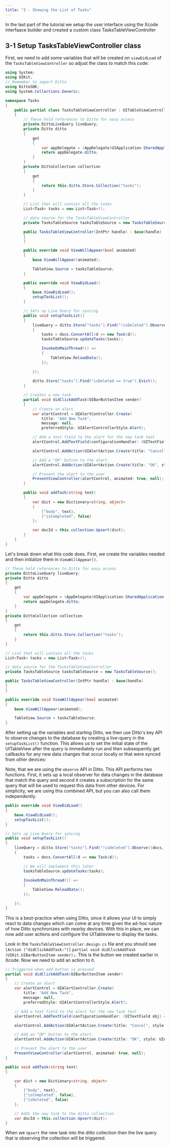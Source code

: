 ```yaml
---
title: "3 - Showing the List of Tasks"
---
```


In the last part of the tutorial we setup the user interface using the Xcode interfaace builder and created a custom class TasksTableViewController

## 3-1 Setup TasksTableViewController class

First, we need to add some variables that will be created on `viewDidLoad` of the `TasksTableViewController` so adjust the class to match this code:

```csharp title="TasksTableViewController.cs"
using System;
using UIKit;
// Remember to import Ditto
using DittoSDK;
using System.Collections.Generic;

namespace Tasks
{
    public partial class TasksTableViewController : UITableViewController
    {
        // These hold references to Ditto for easy access
        private DittoLiveQuery liveQuery;
        private Ditto ditto
        {
            get
            {
                var appDelegate = (AppDelegate)UIApplication.SharedApplication.Delegate;
                return appDelegate.ditto;
            }
        }
        private DittoCollection collection
        {
            get
            {
                return this.ditto.Store.Collection("tasks");
            }
        }

        // List that will contain all the tasks
        List<Task> tasks = new List<Task>();

        // data source for the TasksTableViewController
        private TasksTableSource tasksTableSource = new TasksTableSource();

        public TasksTableViewController(IntPtr handle) : base(handle)
        {
        }

        public override void ViewWillAppear(bool animated)
        {
            base.ViewWillAppear(animated);

            TableView.Source = tasksTableSource;
        }

        public override void ViewDidLoad()
        {
            base.ViewDidLoad();
            setupTaskList();
        }

        // Sets up Live Query for syncing
        public void setupTaskList()
        {
            liveQuery = ditto.Store["tasks"].Find("!isDeleted").Observe((docs, _event) =>
            {
                tasks = docs.ConvertAll(d => new Task(d));
                tasksTableSource.updateTasks(tasks);

                InvokeOnMainThread(() =>
                {
                    TableView.ReloadData();
                });

            });
            
            ditto.Store["tasks"].Find("isDeleted == true").Evict();
        }

        // Creates a new task
        partial void didClickAddTask(UIBarButtonItem sender)
        {
            // Create an alert
            var alertControl = UIAlertController.Create(
                title: "Add New Task",
                message: null,
                preferredStyle: UIAlertControllerStyle.Alert);

            // Add a text field to the alert for the new task text
            alertControl.AddTextField(configurationHandler: (UITextField obj) => obj.Placeholder = "Enter Task");

            alertControl.AddAction(UIAlertAction.Create(title: "Cancel", style: UIAlertActionStyle.Cancel, handler: null));

            // Add a "OK" button to the alert.
            alertControl.AddAction(UIAlertAction.Create(title: "OK", style: UIAlertActionStyle.Default, alarm => addTask(alertControl.TextFields[0].Text)));

            // Present the alert to the user
            PresentViewController(alertControl, animated: true, null);
        }

        public void addTask(string text)
        {
            var dict = new Dictionary<string, object>
            {
                {"body", text},
                {"isCompleted", false}
            };

            var docId = this.collection.Upsert(dict);
        }
    }
}
```

Let's break down what this code does. First, we create the variables needed and then initialize them in `ViewWillAppear()`.

```csharp
// These hold references to Ditto for easy access
private DittoLiveQuery liveQuery;
private Ditto ditto
{
    get
    {
        var appDelegate = (AppDelegate)UIApplication.SharedApplication.Delegate;
        return appDelegate.ditto;
    }
}
private DittoCollection collection
{
    get
    {
        return this.ditto.Store.Collection("tasks");
    }
}

// List that will contain all the tasks
List<Task> tasks = new List<Task>();

// data source for the TasksTableViewController
private TasksTableSource tasksTableSource = new TasksTableSource();

public TasksTableViewController(IntPtr handle) : base(handle)
{
}

public override void ViewWillAppear(bool animated)
{
    base.ViewWillAppear(animated);

    TableView.Source = tasksTableSource;
}
```

After setting up the variables and starting Ditto, we then use Ditto's key API to observe changes to the database by creating a live-query in the `setupTaskList()` function. This allows us to set the initial state of the UITableView after the query is immediately run and then subsequently get callbacks for any new data changes that occur locally or that were synced from other devices:

Note, that we are using the `observe` API in Ditto. This API performs two functions. First, it sets up a local observer for data changes in the database that match the query and second it creates a subscription for the same query that will be used to request this data from other devices. For simplicity, we are using this combined API, but you can also call them independently.

```csharp
public override void ViewDidLoad()
{
    base.ViewDidLoad();
    setupTaskList();
}

// Sets up Live Query for syncing
public void setupTaskList()
{
    liveQuery = ditto.Store["tasks"].Find("!isDeleted").Observe((docs, _event) =>
    {
        tasks = docs.ConvertAll(d => new Task(d));

        // We will implement this later
        tasksTableSource.updateTasks(tasks);

        InvokeOnMainThread(() =>
        {
            TableView.ReloadData();
        });

    });
}
```

This is a best-practice when using Ditto, since it allows your UI to simply react to data changes which can come at any time given the ad-hoc nature of how Ditto synchronizes with nearby devices. With this in place, we can now add user actions and configure the UITableview to display the tasks.

Look in the `TasksTableViewController.design.cs` file and you should see `[Action ("didClickAddTask:")]` `partial void didClickAddTask (UIKit.UIBarButtonItem sender);`. This is the button we created earlier in Xcode.
Now we need to add an action to it.

```csharp
// Triggered when add button is pressed
partial void didClickAddTask(UIBarButtonItem sender)
{
    // Create an alert
    var alertControl = UIAlertController.Create(
        title: "Add New Task",
        message: null,
        preferredStyle: UIAlertControllerStyle.Alert);

    // Add a text field to the alert for the new task text
    alertControl.AddTextField(configurationHandler: (UITextField obj) => obj.Placeholder = "Enter Task");

    alertControl.AddAction(UIAlertAction.Create(title: "Cancel", style: UIAlertActionStyle.Cancel, handler: null));

    // Add an "OK" button to the alert.
    alertControl.AddAction(UIAlertAction.Create(title: "OK", style: UIAlertActionStyle.Default, alarm => addTask(alertControl.TextFields[0].Text)));

    // Present the alert to the user
    PresentViewController(alertControl, animated: true, null);
}

public void addTask(string text)
{

    var dict = new Dictionary<string, object>
    {
        {"body", text},
        {"isCompleted", false},
        {"isDeleted", false}
    };

    // Adds the new task to the ditto collection
    var docId = this.collection.Upsert(dict);
}
```

When we `Upsert` the new task into the ditto collection then the live query that is observing the collection will be triggered.
